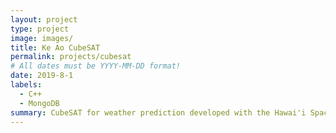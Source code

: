 ```yaml
---
layout: project
type: project
image: images/
title: Ke Ao CubeSAT
permalink: projects/cubesat
# All dates must be YYYY-MM-DD format!
date: 2019-8-1
labels:
  - C++
  - MongoDB
summary: CubeSAT for weather prediction developed with the Hawai'i Space Flight Laboratory
---
```


